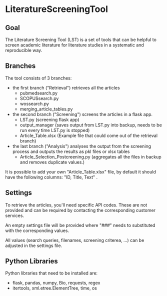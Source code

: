 # LiteratureScreeningTool 

## Goal 

The Literature Screening Tool (LST) is a set of tools that can be helpful to screen academic literature for literature studies in a systematic and reproducible way.

## Branches 

The tool consists of 3 branches:  
- the first branch ("Retrieval") retrieves all the articles 
  - pubmedsearch.py
  - SCOPUSsearch.py
  - wossearch.py
  - merging_article_tables.py
- the second branch ("Screening") screens the articles in a flask app.
  - LST.py (screening flask app)
  - output_manager (saves output from LST.py into backup, needs to be run every time LST.py is stopped)
  - Article_Table.xlsx (Example file that could come out of the retrieval branch)
- the last branch ("Analysis") analyses the output from the screening process and outputs the results as pkl files or xlsx tables 
  - Article_Selection_Postcreening.py (aggregates all the files in backup and removes duplicate values.)

It is possible to add your own "Article_Table.xlsx" file, by default it should have the following columns: "ID, Title, Text" .

## Settings 

To retrieve the articles, you'll need specific API codes. These are not provided and can be required by contacting the corresponding customer services. 

An empty settings file will be provided where "###" needs to substituted with the corresponding values.

All values (search queries, filenames, screening criterea, ...) can be adjusted in the settings file.

## Python Libraries
Python libraries that need to be installed are:
- flask, pandas, numpy, Bio, requests, regex
- itertools, xml.etree.ElementTree, time, os 
